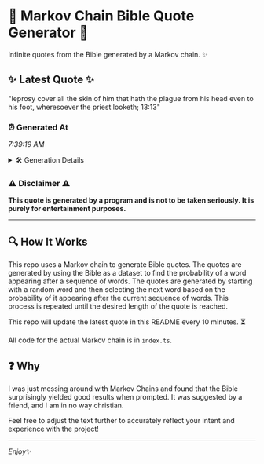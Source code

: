 # 📖 Markov Chain Bible Quote Generator 📖

Infinite quotes from the Bible generated by a Markov chain. ✨

## ✨ Latest Quote ✨
"leprosy cover all the skin of him that hath the plague from his head even to his foot, wheresoever the priest looketh; 13:13"

### ⏰ Generated At
*7:39:19 AM*

<details>
    <summary>🛠️ Generation Details</summary>
    <p>
        <strong>🌱 Seed:</strong> leprosy<br>
        <strong>🔄 Iterations:</strong> 22<br>
        <strong>📜 Context History:</strong><br>[ leprosy ]: cover<br>[ leprosy, cover ]: all<br>[ leprosy, cover, all ]: the<br>[ leprosy, cover, all, the ]: skin<br>[ leprosy, cover, all, the, skin ]: of<br>[ leprosy, cover, all, the, skin, of ]: him<br>[ cover, all, the, skin, of, him ]: that<br>[ all, the, skin, of, him, that ]: hath<br>[ the, skin, of, him, that, hath ]: the<br>[ skin, of, him, that, hath, the ]: plague<br>[ of, him, that, hath, the, plague ]: from<br>[ him, that, hath, the, plague, from ]: his<br>[ that, hath, the, plague, from, his ]: head<br>[ hath, the, plague, from, his, head ]: even<br>[ the, plague, from, his, head, even ]: to<br>[ plague, from, his, head, even, to ]: his<br>[ from, his, head, even, to, his ]: foot,<br>[ his, head, even, to, his, foot, ]: wheresoever<br>[ head, even, to, his, foot,, wheresoever ]: the<br>[ even, to, his, foot,, wheresoever, the ]: priest<br>[ to, his, foot,, wheresoever, the, priest ]: looketh;<br>[ his, foot,, wheresoever, the, priest, looketh; ]: 13:13<br>
    </p>
</details>

### ⚠️ Disclaimer ⚠️
**This quote is generated by a program and is not to be taken seriously. It is purely for entertainment purposes.**

---

## 🔍 How It Works

This repo uses a Markov chain to generate Bible quotes. The quotes are generated by using the Bible as a dataset to find the probability of a word appearing after a sequence of words. The quotes are generated by starting with a random word and then selecting the next word based on the probability of it appearing after the current sequence of words. This process is repeated until the desired length of the quote is reached.

This repo will update the latest quote in this README every 10 minutes. ⏳

All code for the actual Markov chain is in `index.ts`.

## ❓ Why

I was just messing around with Markov Chains and found that the Bible surprisingly yielded good results when prompted. 
It was suggested by a friend, and I am in no way christian.

Feel free to adjust the text further to accurately reflect your intent and experience with the project!

---

*Enjoy*✨
